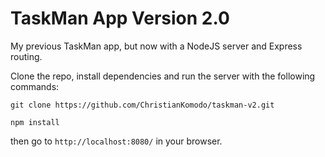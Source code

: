 # TaskMan App Version 2.0
My previous TaskMan app, but now with a NodeJS server and Express routing.

Clone the repo, install dependencies and run the server with the following commands:

`git clone https://github.com/ChristianKomodo/taskman-v2.git`

`npm install`

then go to `http://localhost:8080/` in your browser.
